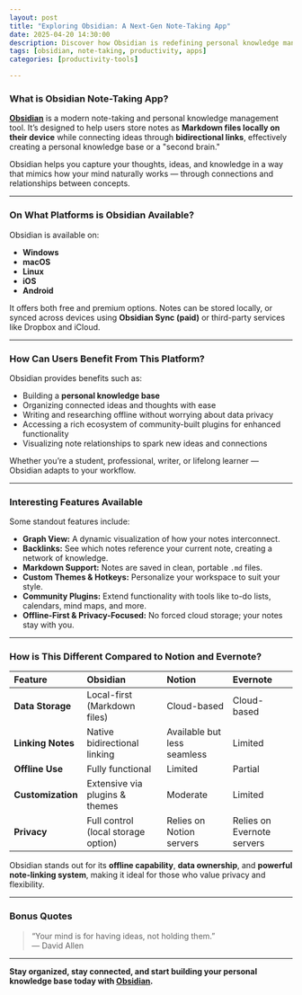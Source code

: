 ```yaml
---
layout: post
title: "Exploring Obsidian: A Next-Gen Note-Taking App"
date: 2025-04-20 14:30:00
description: Discover how Obsidian is redefining personal knowledge management with linked notes and local-first privacy.
tags: [obsidian, note-taking, productivity, apps]
categories: [productivity-tools]

---
```




### What is Obsidian Note-Taking App?

**[Obsidian](https://obsidian.md/)** is a modern note-taking and personal knowledge management tool. It’s designed to help users store notes as **Markdown files locally on their device** while connecting ideas through **bidirectional links**, effectively creating a personal knowledge base or a "second brain."

Obsidian helps you capture your thoughts, ideas, and knowledge in a way that mimics how your mind naturally works — through connections and relationships between concepts.

---

### On What Platforms is Obsidian Available?

Obsidian is available on:

- **Windows**
- **macOS**
- **Linux**
- **iOS**
- **Android**

It offers both free and premium options. Notes can be stored locally, or synced across devices using **Obsidian Sync (paid)** or third-party services like Dropbox and iCloud.

---

### How Can Users Benefit From This Platform?

Obsidian provides benefits such as:

- Building a **personal knowledge base**
- Organizing connected ideas and thoughts with ease
- Writing and researching offline without worrying about data privacy
- Accessing a rich ecosystem of community-built plugins for enhanced functionality
- Visualizing note relationships to spark new ideas and connections

Whether you’re a student, professional, writer, or lifelong learner — Obsidian adapts to your workflow.

---

### Interesting Features Available

Some standout features include:

- **Graph View:** A dynamic visualization of how your notes interconnect.
- **Backlinks:** See which notes reference your current note, creating a network of knowledge.
- **Markdown Support:** Notes are saved in clean, portable `.md` files.
- **Custom Themes & Hotkeys:** Personalize your workspace to suit your style.
- **Community Plugins:** Extend functionality with tools like to-do lists, calendars, mind maps, and more.
- **Offline-First & Privacy-Focused:** No forced cloud storage; your notes stay with you.

---

### How is This Different Compared to Notion and Evernote?

| Feature           | Obsidian                        | Notion                            | Evernote                          |
|:----------------- |:--------------------------------|:----------------------------------|:----------------------------------|
| **Data Storage**   | Local-first (Markdown files)     | Cloud-based                       | Cloud-based                       |
| **Linking Notes**  | Native bidirectional linking     | Available but less seamless       | Limited                           |
| **Offline Use**    | Fully functional                 | Limited                           | Partial                           |
| **Customization**  | Extensive via plugins & themes   | Moderate                          | Limited                           |
| **Privacy**        | Full control (local storage option) | Relies on Notion servers        | Relies on Evernote servers        |

Obsidian stands out for its **offline capability**, **data ownership**, and **powerful note-linking system**, making it ideal for those who value privacy and flexibility.

---

### Bonus Quotes

> “Your mind is for having ideas, not holding them.”  
> — David Allen

---

**Stay organized, stay connected, and start building your personal knowledge base today with [Obsidian](https://obsidian.md/).**
